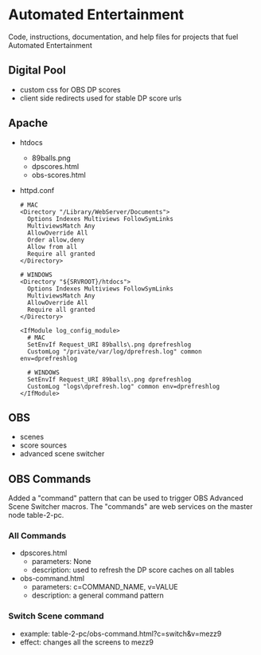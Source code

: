 # Automated Entertainment

Code, instructions, documentation, and help files for projects that fuel Automated Entertainment

## Digital Pool

* custom css for OBS DP scores
* client side redirects used for stable DP score urls

## Apache
* htdocs
  * 89balls.png
  * dpscores.html
  * obs-scores.html
* httpd.conf
    ```
    # MAC
    <Directory "/Library/WebServer/Documents">
      Options Indexes Multiviews FollowSymLinks
      MultiviewsMatch Any
      AllowOverride All
      Order allow,deny
      Allow from all
      Require all granted
    </Directory>

    # WINDOWS
    <Directory "${SRVROOT}/htdocs">
      Options Indexes Multiviews FollowSymLinks
      MultiviewsMatch Any
      AllowOverride All
      Require all granted 
    </Directory>
    ```

    ```
    <IfModule log_config_module>
      # MAC
      SetEnvIf Request_URI 89balls\.png dprefreshlog
      CustomLog "/private/var/log/dprefresh.log" common env=dprefreshlog

      # WINDOWS
      SetEnvIf Request_URI 89balls\.png dprefreshlog
      CustomLog "logs\dprefresh.log" common env=dprefreshlog
    </IfModule>
    ```
## OBS
  * scenes
  * score sources
  * advanced scene switcher

## OBS Commands

Added a "command" pattern that can be used to trigger OBS Advanced Scene Switcher macros.
The "commands" are web services on the master node table-2-pc.

### All Commands
* dpscores.html
  * parameters: None
  * description: used to refresh the DP score caches on all tables
* obs-command.html
  * parameters: c=COMMAND_NAME, v=VALUE
  * description: a general command pattern

### Switch Scene command
  * example: table-2-pc/obs-command.html?c=switch&v=mezz9
  * effect: changes all the screens to mezz9
